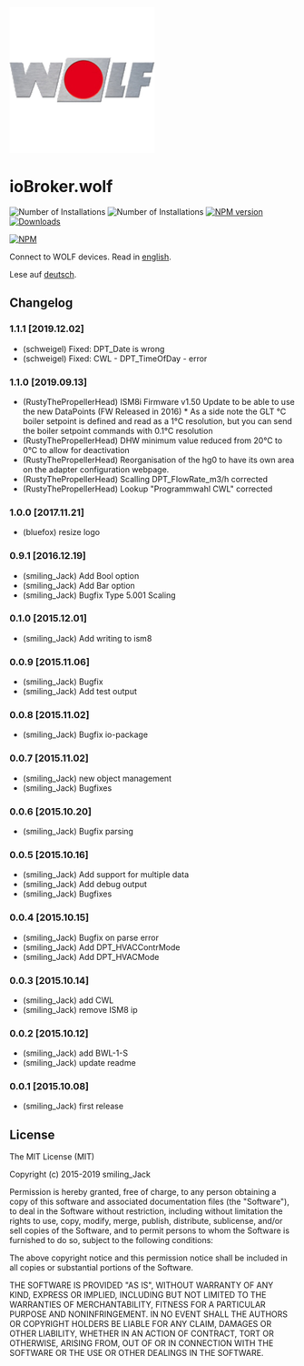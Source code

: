 ![Logo](admin/wolf_logo.png)
# ioBroker.wolf

![Number of Installations](http://iobroker.live/badges/wolf-installed.svg) ![Number of Installations](http://iobroker.live/badges/wolf-stable.svg) [![NPM version](http://img.shields.io/npm/v/iobroker.wolf.svg)](https://www.npmjs.com/package/iobroker.wolf)
[![Downloads](https://img.shields.io/npm/dm/iobroker.wolf.svg)](https://www.npmjs.com/package/iobroker.wolf)

[![NPM](https://nodei.co/npm/iobroker.wolf.png?downloads=true)](https://nodei.co/npm/iobroker.wolf/)

Connect to WOLF devices.
Read in [english](docs/en/README.md).

Lese auf [deutsch](docs/de/README.md).

## Changelog
### 1.1.1 [2019.12.02]
* (schweigel) Fixed: DPT_Date is wrong
* (schweigel) Fixed: CWL - DPT_TimeOfDay - error
 
### 1.1.0 [2019.09.13]
* (RustyThePropellerHead) ISM8i Firmware v1.50 Update to be able to use the new DataPoints (FW Released in 2016)
                          * As a side note the GLT °C boiler setpoint is defined and read as a 1°C resolution, but you can send the boiler setpoint commands with 0.1°C resolution
* (RustyThePropellerHead) DHW minimum value reduced from 20°C to 0°C to allow for deactivation                          
* (RustyThePropellerHead) Reorganisation of the hg0 to have its own area on the adapter configuration webpage.
* (RustyThePropellerHead) Scalling DPT_FlowRate_m3/h corrected
* (RustyThePropellerHead) Lookup "Programmwahl CWL" corrected

### 1.0.0 [2017.11.21]
* (bluefox) resize logo

### 0.9.1 [2016.12.19]
* (smiling_Jack) Add Bool option
* (smiling_Jack) Add Bar option
* (smiling_Jack) Bugfix Type 5.001 Scaling 

### 0.1.0 [2015.12.01]
* (smiling_Jack) Add writing to ism8

### 0.0.9 [2015.11.06]
* (smiling_Jack) Bugfix
* (smiling_Jack) Add test output

### 0.0.8 [2015.11.02]
* (smiling_Jack) Bugfix io-package

### 0.0.7 [2015.11.02]
* (smiling_Jack) new object management
* (smiling_Jack) Bugfixes

### 0.0.6 [2015.10.20]
* (smiling_Jack) Bugfix parsing

### 0.0.5 [2015.10.16]
* (smiling_Jack) Add support for multiple data
* (smiling_Jack) Add debug output 
* (smiling_Jack) Bugfixes

### 0.0.4 [2015.10.15]
* (smiling_Jack) Bugfix on parse error
* (smiling_Jack) Add DPT_HVACContrMode
* (smiling_Jack) Add DPT_HVACMode

### 0.0.3 [2015.10.14]
* (smiling_Jack) add CWL
* (smiling_Jack) remove ISM8 ip

### 0.0.2 [2015.10.12]
* (smiling_Jack) add BWL-1-S
* (smiling_Jack) update readme

### 0.0.1 [2015.10.08]
* (smiling_Jack) first release

## License

The MIT License (MIT)

Copyright (c) 2015-2019 smiling_Jack

Permission is hereby granted, free of charge, to any person obtaining a copy of this software and associated documentation files (the "Software"), to deal in the Software without restriction, including without limitation the rights to use, copy, modify, merge, publish, distribute, sublicense, and/or sell copies of the Software, and to permit persons to whom the Software is furnished to do so, subject to the following conditions:

The above copyright notice and this permission notice shall be included in all copies or substantial portions of the Software.

THE SOFTWARE IS PROVIDED "AS IS", WITHOUT WARRANTY OF ANY KIND, EXPRESS OR IMPLIED, INCLUDING BUT NOT LIMITED TO THE WARRANTIES OF MERCHANTABILITY, FITNESS FOR A PARTICULAR PURPOSE AND NONINFRINGEMENT. IN NO EVENT SHALL THE AUTHORS OR COPYRIGHT HOLDERS BE LIABLE FOR ANY CLAIM, DAMAGES OR OTHER LIABILITY, WHETHER IN AN ACTION OF CONTRACT, TORT OR OTHERWISE, ARISING FROM, OUT OF OR IN CONNECTION WITH THE SOFTWARE OR THE USE OR OTHER DEALINGS IN THE SOFTWARE.
